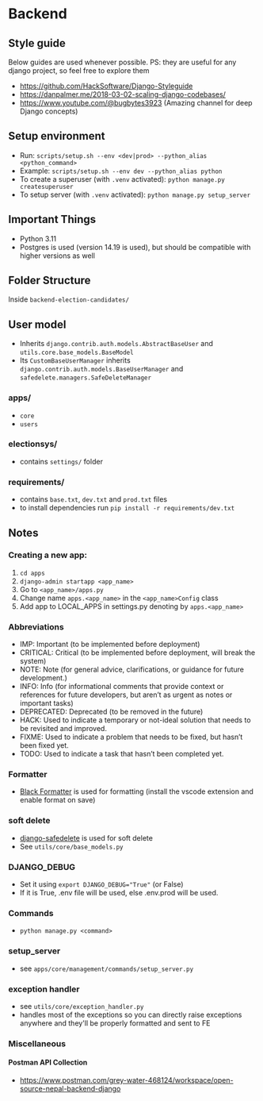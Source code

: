# Backend

## Style guide

Below guides are used whenever possible. PS: they are useful for any django project, so feel free to explore them

-   https://github.com/HackSoftware/Django-Styleguide
-   https://danpalmer.me/2018-03-02-scaling-django-codebases/
-   https://www.youtube.com/@bugbytes3923 (Amazing channel for deep Django concepts)

## Setup environment

-   Run: `scripts/setup.sh --env <dev|prod> --python_alias <python_command>`
-   Example: `scripts/setup.sh --env dev --python_alias python`
-   To create a superuser (with `.venv` activated): `python manage.py createsuperuser`
-   To setup server (with `.venv` activated): `python manage.py setup_server`

## Important Things

-   Python 3.11
-   Postgres is used (version 14.19 is used), but should be compatible with higher versions as well

## Folder Structure

Inside `backend-election-candidates/`

## User model

-   Inherits `django.contrib.auth.models.AbstractBaseUser` and `utils.core.base_models.BaseModel`
-   Its `CustomBaseUserManager` inherits `django.contrib.auth.models.BaseUserManager` and `safedelete.managers.SafeDeleteManager`

### apps/

-   `core`
-   `users`

### electionsys/

-   contains `settings/` folder

### requirements/

-   contains `base.txt`, `dev.txt` and `prod.txt` files
-   to install dependencies run `pip install -r requirements/dev.txt`

## Notes

### Creating a new app:

1. `cd apps`
2. `django-admin startapp <app_name>`
3. Go to `<app_name>/apps.py`
4. Change name `apps.<app_name>` in the `<app_name>Config` class
5. Add app to LOCAL_APPS in settings.py denoting by `apps.<app_name>`

### Abbreviations

-   IMP: Important (to be implemented before deployment)
-   CRITICAL: Critical (to be implemented before deployment, will break the system)
-   NOTE: Note (for general advice, clarifications, or guidance for future development.)
-   INFO: Info (for informational comments that provide context or references for future developers, but aren’t as urgent as notes or important tasks)
-   DEPRECATED: Deprecated (to be removed in the future)
-   HACK: Used to indicate a temporary or not-ideal solution that needs to be revisited and improved.
-   FIXME: Used to indicate a problem that needs to be fixed, but hasn’t been fixed yet.
-   TODO: Used to indicate a task that hasn’t been completed yet.

### Formatter

-   [Black Formatter](https://marketplace.visualstudio.com/items?itemName=ms-python.black-formatter) is used for formatting (install the vscode extension and enable format on save)

### soft delete

-   [django-safedelete](https://pypi.org/project/django-safedelete/) is used for soft delete
-   See `utils/core/base_models.py`

### DJANGO_DEBUG

-   Set it using `export DJANGO_DEBUG="True"` (or False)
-   If it is True, .env file will be used, else .env.prod will be used.

### Commands

-   `python manage.py <command>`

### setup_server

-   see `apps/core/management/commands/setup_server.py`

### exception handler

-   see `utils/core/exception_handler.py`
-   handles most of the exceptions so you can directly raise exceptions anywhere and they'll be properly formatted and sent to FE

### Miscellaneous

#### Postman API Collection

-   https://www.postman.com/grey-water-468124/workspace/open-source-nepal-backend-django
